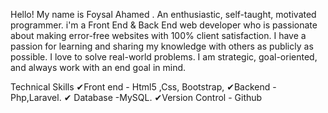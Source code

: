 Hello! My name is Foysal Ahamed . An enthusiastic, self-taught, motivated programmer.
i'm a Front End & Back End web developer who is passionate about making error-free websites with 100% client satisfaction. I have a passion for learning and sharing my knowledge with others as publicly as possible. I love to solve real-world problems. I am strategic, goal-oriented, and always work with an end goal in mind.

Technical Skills
✔Front end - Html5 ,Css, Bootstrap,
✔Backend - Php,Laravel.
✔ Database -MySQL.
✔Version Control - Github
